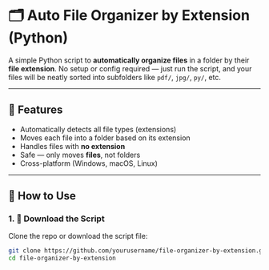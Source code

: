 # 🗂️ Auto File Organizer by Extension (Python)

A simple Python script to **automatically organize files** in a folder by their **file extension**. No setup or config required — just run the script, and your files will be neatly sorted into subfolders like `pdf/`, `jpg/`, `py/`, etc.

---

## 📌 Features

- Automatically detects all file types (extensions)
- Moves each file into a folder based on its extension
- Handles files with **no extension**
- Safe — only moves **files**, not folders
- Cross-platform (Windows, macOS, Linux)

---

## 🚀 How to Use

### 1. 🔽 Download the Script

Clone the repo or download the script file:

```bash
git clone https://github.com/yourusername/file-organizer-by-extension.git
cd file-organizer-by-extension
